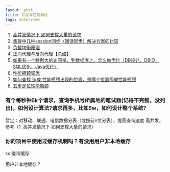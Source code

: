 ```yaml
---
layout: post
title: 并发与性能调优
tags: Interview
---
```


1. [高并发情况下 如何支撑大量的请求](http://blog.csdn.net/qianqian901108_/article/details/76112304)
2. [集群中几种session同步（回话同步）解决方案的比较](http://blog.csdn.net/Rongbo_J/article/details/49913365)
3. [负载均衡原理](http://blog.csdn.net/cdnight/article/details/52190316)
4. [正向代理与反向代理【总结】](http://www.cnblogs.com/Anker/p/6056540.html)
5. [如果有一个特别大的访问量，到数据库上，怎么做优化（DB设计，DBIO，SQL优化，Java优化）](https://zhidao.baidu.com/question/1672959048760987707.html)
6. [性能瓶颈调优](http://www.cnblogs.com/Lam7/p/5567359.html)
7. [如何查找 造成 性能瓶颈出现的位置，是哪个位置照成性能瓶颈](https://zhidao.baidu.com/question/1962744715444582100.html)
8. [五步定位性能瓶颈](http://blog.csdn.net/sd4015700/article/details/50358267)


### 有个每秒钟5k个请求，查询手机号所属地的笔试题(记得不完整，没列出)，如何设计算法?请求再多，比如5w，如何设计整个系统?

暂定：对移动、联通、电信数据分表（或按前n位分表），提高查询速度
高并发，参考（1. 高并发情况下 如何支撑大量的请求）

### 你的项目中使用过缓存机制吗？有没用用户非本地缓存

sql查询缓存

用户非本地缓存？

